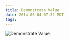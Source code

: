 ```yaml
---
title: Demonstrate Value
date: 2014-06-04 07:32 MDT
tags:
---
```

<img src="/images/demonstrate-value_manvsmagic.png" alt="Demonstrate Value" />